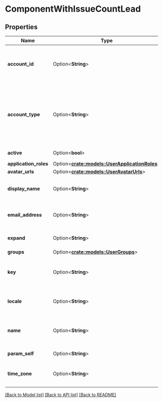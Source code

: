# ComponentWithIssueCountLead

## Properties

Name | Type | Description | Notes
------------ | ------------- | ------------- | -------------
**account_id** | Option<**String**> | The account ID of the user, which uniquely identifies the user across all Atlassian products. For example, *5b10ac8d82e05b22cc7d4ef5*. Required in requests. | [optional]
**account_type** | Option<**String**> | The user account type. Can take the following values:   *  `atlassian` regular Atlassian user account  *  `app` system account used for Connect applications and OAuth to represent external systems  *  `customer` Jira Service Desk account representing an external service desk | [optional][readonly]
**active** | Option<**bool**> | Whether the user is active. | [optional][readonly]
**application_roles** | Option<[**crate::models::UserApplicationRoles**](User_applicationRoles.md)> |  | [optional]
**avatar_urls** | Option<[**crate::models::UserAvatarUrls**](User_avatarUrls.md)> |  | [optional]
**display_name** | Option<**String**> | The display name of the user. Depending on the user’s privacy setting, this may return an alternative value. | [optional][readonly]
**email_address** | Option<**String**> | The email address of the user. Depending on the user’s privacy setting, this may be returned as null. | [optional][readonly]
**expand** | Option<**String**> | Expand options that include additional user details in the response. | [optional][readonly]
**groups** | Option<[**crate::models::UserGroups**](User_groups.md)> |  | [optional]
**key** | Option<**String**> | This property is no longer available and will be removed from the documentation soon. See the [deprecation notice](https://developer.atlassian.com/cloud/jira/platform/deprecation-notice-user-privacy-api-migration-guide/) for details. | [optional]
**locale** | Option<**String**> | The locale of the user. Depending on the user’s privacy setting, this may be returned as null. | [optional][readonly]
**name** | Option<**String**> | This property is no longer available and will be removed from the documentation soon. See the [deprecation notice](https://developer.atlassian.com/cloud/jira/platform/deprecation-notice-user-privacy-api-migration-guide/) for details. | [optional]
**param_self** | Option<**String**> | The URL of the user. | [optional][readonly]
**time_zone** | Option<**String**> | The time zone specified in the user's profile. Depending on the user’s privacy setting, this may be returned as null. | [optional][readonly]

[[Back to Model list]](../README.md#documentation-for-models) [[Back to API list]](../README.md#documentation-for-api-endpoints) [[Back to README]](../README.md)


